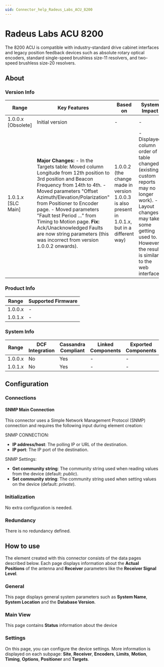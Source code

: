 ```yaml
---
uid: Connector_help_Radeus_Labs_ACU_8200
---
```


# Radeus Labs ACU 8200

The 8200 ACU is compatible with industry-standard drive cabinet interfaces and legacy position feedback devices such as absolute rotary optical encoders, standard single-speed brushless size-11 resolvers, and two-speed brushless size-20 resolvers.

## About

### Version Info

| **Range**            | **Key Features**                                                                                                                                                                                                                                                                                                                                                                                                                   | **Based on**                                                                                    | **System Impact**                                                                                                                                                                             |
|----------------------|------------------------------------------------------------------------------------------------------------------------------------------------------------------------------------------------------------------------------------------------------------------------------------------------------------------------------------------------------------------------------------------------------------------------------------|-------------------------------------------------------------------------------------------------|-----------------------------------------------------------------------------------------------------------------------------------------------------------------------------------------------|
| 1.0.0.x \[Obsolete\] | Initial version                                                                                                                                                                                                                                                                                                                                                                                                                    | \-                                                                                              | \-                                                                                                                                                                                            |
| 1.0.1.x \[SLC Main\] | **Major** **Changes:** - In the Targets table: Moved column Longitude from 12th position to 3rd position and Beacon Frequency from 14th to 4th. - Moved parameters "Offset Azimuth/Elevation/Polarization" from Positioner to Encoder page. - Moved parameters "Fault test Period ..." from Timing to Motion page. **Fix:** Ack/Unacknowledged Faults are now string parameters (this was incorrect from version 1.0.0.2 onwards). | 1.0.0.2 (the change made in version 1.0.0.3 is also present in 1.0.1.x, but in a different way) | \- Displayed column order of table changed (existing custom reports may no longer work). - Layout changes may take some getting used to. However, the result is similar to the web interface. |

### Product Info

| **Range** | **Supported Firmware** |
|-----------|------------------------|
| 1.0.0.x   | \-                     |
| 1.0.1.x   | \-                     |

### System Info

| **Range** | **DCF Integration** | **Cassandra Compliant** | **Linked Components** | **Exported Components** |
|-----------|---------------------|-------------------------|-----------------------|-------------------------|
| 1.0.0.x   | No                  | Yes                     | \-                    | \-                      |
| 1.0.1.x   | No                  | Yes                     | \-                    | \-                      |

## Configuration

### Connections

#### SNMP Main Connection

This connector uses a Simple Network Management Protocol (SNMP) connection and requires the following input during element creation:

SNMP CONNECTION:

- **IP address/host**: The polling IP or URL of the destination.
- **IP port**: The IP port of the destination.

SNMP Settings:

- **Get community string**: The community string used when reading values from the device (default: *public*).
- **Set community string**: The community string used when setting values on the device (default: *private*).

### Initialization

No extra configuration is needed.

### Redundancy

There is no redundancy defined.

## How to use

The element created with this connector consists of the data pages described below. Each page displays information about the **Actual Positions** of the antenna and **Receiver** parameters like the **Receiver Signal Level**.

### General

This page displays general system parameters such as **System Name**, **System Location** and the **Database Version**.

### Main View

This page contains **Status** information about the device

### Settings

On this page, you can configure the device settings. More information is displayed on each subpage: **Site**, **Receiver**, **Encoders**, **Limits**, **Motion**, **Timing**, **Options**, **Positioner** and **Targets**.
